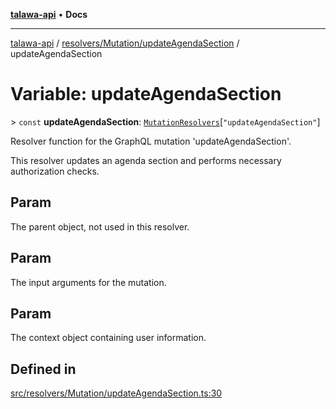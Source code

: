[**talawa-api**](../../../../README.md) • **Docs**

***

[talawa-api](../../../../modules.md) / [resolvers/Mutation/updateAgendaSection](../README.md) / updateAgendaSection

# Variable: updateAgendaSection

\> `const` **updateAgendaSection**: [`MutationResolvers`](../../../../types/generatedGraphQLTypes/type-aliases/MutationResolvers.md)\[`"updateAgendaSection"`\]

Resolver function for the GraphQL mutation 'updateAgendaSection'.

This resolver updates an agenda section and performs necessary authorization checks.

## Param

The parent object, not used in this resolver.

## Param

The input arguments for the mutation.

## Param

The context object containing user information.

## Defined in

[src/resolvers/Mutation/updateAgendaSection.ts:30](https://github.com/PalisadoesFoundation/talawa-api/blob/2f8fb6988cd34004fbbf76550c8eef691b861a19/src/resolvers/Mutation/updateAgendaSection.ts#L30)
